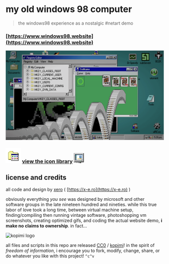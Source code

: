 # my old windows 98 computer

> the windows98 experience as a nostalgic #netart demo

### [https://www.windows98.website](https://www.windows98.website)

![win98se](https://raw.githubusercontent.com/xero/windows98.website/main/preview.png)

### ![icon](https://raw.githubusercontent.com/xero/windows98.website/main/ui/i/programs.png)  [view the icon library](https://github.com/xero/windows98.website/blob/main/ui/i/README.md)  ![icon](https://raw.githubusercontent.com/xero/windows98.website/main/ui/i/fs.png)

## license and credits

all code and design by [xero](https://github.com/xero) ( [https://x-e.ro](https://x-e.ro) )

obviously everything _you see_ was designed by microsoft and other software groups in the late nineteen hundred and nineties. while this true labor of love took a long time, between virtual machine setup, finding/compiling then running vintage software, photoshopping vm screenshots, creating optimized gifs, and coding the actual website demo, **i make no claims to ownership**. in fact...

![kopimi logo](https://gist.githubusercontent.com/xero/cbcd5c38b695004c848b73e5c1c0c779/raw/6b32899b0af238b17383d7a878a69a076139e72d/kopimi-sm.png)

all files and scripts in this repo are released [CC0](https://creativecommons.org/publicdomain/zero/1.0/) / [kopimi](https://kopimi.com)! in the spirit of _freedom of information_, i encourage you to fork, modify, change, share, or do whatever you like with this project! `^c^v`
